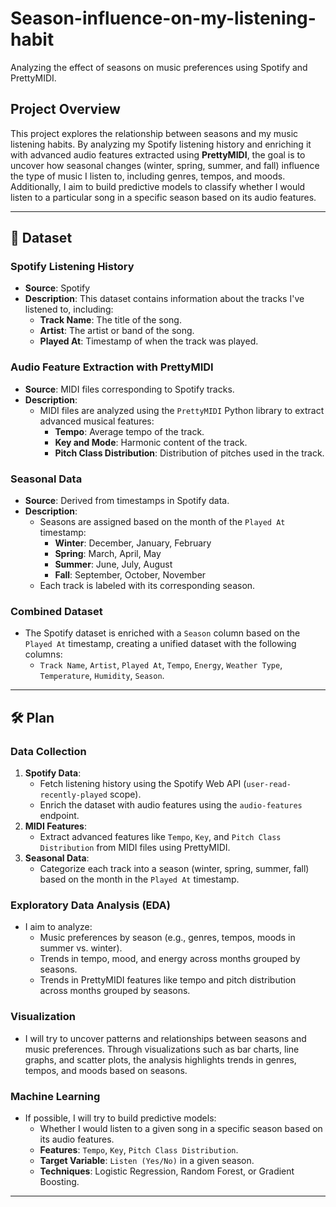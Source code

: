 # Season-influence-on-my-listening-habit
Analyzing the effect of seasons on music preferences using Spotify and PrettyMIDI.

## Project Overview

This project explores the relationship between seasons and my music listening habits. By analyzing my Spotify listening history and enriching it with advanced audio features extracted using **PrettyMIDI**, the goal is to uncover how seasonal changes (winter, spring, summer, and fall) influence the type of music I listen to, including genres, tempos, and moods. Additionally, I aim to build predictive models to classify whether I would listen to a particular song in a specific season based on its audio features.

---

## 📂 **Dataset**
### **Spotify Listening History**
- **Source**: Spotify
- **Description**: This dataset contains information about the tracks I've listened to, including:
  - **Track Name**: The title of the song.
  - **Artist**: The artist or band of the song.
  - **Played At**: Timestamp of when the track was played.

### **Audio Feature Extraction with PrettyMIDI**
- **Source**: MIDI files corresponding to Spotify tracks.
- **Description**:
  - MIDI files are analyzed using the `PrettyMIDI` Python library to extract advanced musical features:
    - **Tempo**: Average tempo of the track.
    - **Key and Mode**: Harmonic content of the track.
    - **Pitch Class Distribution**: Distribution of pitches used in the track.

### **Seasonal Data**
- **Source**: Derived from timestamps in Spotify data.
- **Description**:
  - Seasons are assigned based on the month of the `Played At` timestamp:
    - **Winter**: December, January, February
    - **Spring**: March, April, May
    - **Summer**: June, July, August
    - **Fall**: September, October, November
  - Each track is labeled with its corresponding season.

### **Combined Dataset**
- The Spotify dataset is enriched with a `Season` column based on the `Played At` timestamp, creating a unified dataset with the following columns:
  - `Track Name`, `Artist`, `Played At`, `Tempo`, `Energy`, `Weather Type`, `Temperature`, `Humidity`, `Season`.

---

## 🛠️ **Plan**

### **Data Collection**
1. **Spotify Data**:
   - Fetch listening history using the Spotify Web API (`user-read-recently-played` scope).
   - Enrich the dataset with audio features using the `audio-features` endpoint.
2. **MIDI Features**:
   - Extract advanced features like `Tempo`, `Key`, and `Pitch Class Distribution` from MIDI files using PrettyMIDI.
3. **Seasonal Data**:
   - Categorize each track into a season (winter, spring, summer, fall) based on the month in the `Played At` timestamp.

### **Exploratory Data Analysis (EDA)**
- I aim to analyze:
  - Music preferences by season (e.g., genres, tempos, moods in summer vs. winter).
  - Trends in tempo, mood, and energy across months grouped by seasons.
  - Trends in PrettyMIDI features like tempo and pitch distribution across months grouped by seasons.

### **Visualization**
- I will try to uncover patterns and relationships between seasons and music preferences. Through visualizations such as bar charts, line graphs, and scatter plots, the analysis highlights trends in genres, tempos, and moods based on seasons.

### **Machine Learning**
- If possible, I will try to build predictive models:
  - Whether I would listen to a given song in a specific season based on its audio features.
  - **Features**: `Tempo`, `Key`, `Pitch Class Distribution`.
  - **Target Variable**: `Listen (Yes/No)` in a given season.
  - **Techniques**: Logistic Regression, Random Forest, or Gradient Boosting.

---
